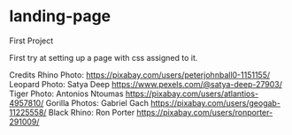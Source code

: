 # landing-page
First Project

First try at setting up a page with css assigned to it.

Credits
Rhino Photo: https://pixabay.com/users/peterjohnball0-1151155/
Leopard Photo: Satya Deep https://www.pexels.com/@satya-deep-27903/
Tiger Photo: Antonios Ntoumas https://pixabay.com/users/atlantios-4957810/
Gorilla Photos: Gabriel Gach https://pixabay.com/users/geogab-11225558/
Black Rhino: Ron Porter https://pixabay.com/users/ronporter-291009/
